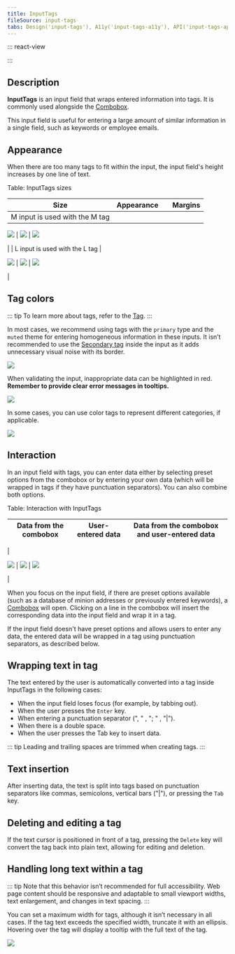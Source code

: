 ```yaml
---
title: InputTags
fileSource: input-tags
tabs: Design('input-tags'), A11y('input-tags-a11y'), API('input-tags-api'), Example('input-tags-code'), Changelog('input-tags-changelog')
---
```


::: react-view

<script lang="tsx">
import React from 'react'; 
import InputTags from 'intergalactic/input-tags'; 
import PlaygroundGeneration from '@components/PlaygroundGeneration'; 

import CheckM from 'intergalactic/icon/Check/m'; 

const SIZES = ['m', 'l']; 
const STATES = ['normal', 'invalid', 'valid']; 

const Preview = (preview) => {
  const { bool, select, radio } = preview('InputTags'); 
  const { bool: boolTag, text: textTag } = preview('InputTags. Tag'); 

  const size = radio({

    key: 'size',
    defaultValue: 'm',
    label: 'Size',
    options: SIZES,

  }); 

  const state = select({

    key: 'state',
    defaultValue: 'normal',
    label: 'State',
    options: STATES.map((value) => ({
      name: value,
      value,
    })),

  }); 

  const disabled = bool({

    key: 'disabled',
    defaultValue: false,
    label: 'Disabled',

  }); 

  const readOnly = bool({

    key: 'readOnly',
    defaultValue: false,
    label: 'Read-only',

  }); 

  const tagText = textTag({

    key: 'tag',
    defaultValue: 'Tag 1',
    label: 'Text',

  }); 

  const circleTag = boolTag({

    key: 'circle',
    defaultValue: false,
    label: 'Circle',

  }); 

  const closeTag = boolTag({

    key: 'closable',
    defaultValue: false,
    label: 'Close',

  }); 

  const editableTag = boolTag({

    key: 'editable',
    defaultValue: false,
    label: 'Editable',

  }); 

  const beforeIconMap = {

    l: <CheckM />,
    m: <CheckM />,

  }; 

  const before = boolTag({

    key: 'before',
    defaultValue: false,
    label: 'Addon',

  }); 

  return (

    <InputTags size={size} state={state}>
      {tagText.length ? (
        <InputTags.Tag tabIndex={0} editable={editableTag}>
          {circleTag && <InputTags.Tag.Circle style={{ background: '#2595e4' }} />}
          {before && <InputTags.Tag.Addon>{beforeIconMap[size]}</InputTags.Tag.Addon>}
          <InputTags.Tag.Text>{tagText}</InputTags.Tag.Text>
          {closeTag && <InputTags.Tag.Close />}
        </InputTags.Tag>
      ) : null}
      <InputTags.Value disabled={disabled} readOnly={readOnly} />
    </InputTags>

  ); 
}; 

const App = PlaygroundGeneration(Preview); 
</script>

:::

## Description

**InputTags** is an input field that wraps entered information into tags. It is commonly used alongside the [Combobox](/components/auto-suggest/auto-suggest).

This input field is useful for entering a large amount of similar information in a single field, such as keywords or employee emails.

## Appearance

When there are too many tags to fit within the input, the input field's height increases by one line of text.

Table: InputTags sizes

| Size     | Appearance      |                 | Margins        |
| -------- | --------------- | --------------- | -------------- |
| M input is used with the M tag | 

![](static/m-size.png) | ![](static/m-size-2.png) | ![](static/m-paddings-2.png)

 |
| L input is used with the L tag | 

![](static/l-size.png) | ![](static/l-size-2.png) | ![](static/l-paddings-2.png)

 |

## Tag colors

::: tip
To learn more about tags, refer to the [Tag](/components/tag/tag).
:::

In most cases, we recommend using tags with the `primary` type and the `muted` theme for entering homogeneous information in these inputs. It isn’t recommended to use the [Secondary tag](/components/tag/tag) inside the input as it adds unnecessary visual noise with its border.

![](static/default-tag.png)

When validating the input, inappropriate data can be highlighted in red. **Remember to provide clear error messages in tooltips.**

![](static/validation.png)

In some cases, you can use color tags to represent different categories, if applicable.

![](static/color-tag.png)

## Interaction

In an input field with tags, you can enter data either by selecting preset options from the combobox or by entering your own data (which will be wrapped in tags if they have punctuation separators). You can also combine both options.

Table: Interaction with InputTags

| Data from the combobox    | User-entered data   | Data from the combobox and user-entered data    |
| ------------------------- | ------------------- | ------------------------ |
| 

![](static/input-tag1.png) | ![](static/input-tag2.png) | ![](static/input-tag3.png)

 |

When you focus on the input field, if there are preset options available (such as a database of minion addresses or previously entered keywords), a [Combobox](/components/auto-suggest/auto-suggest) will open. Clicking on a line in the combobox will insert the corresponding data into the input field and wrap it in a tag.

If the input field doesn't have preset options and allows users to enter any data, the entered data will be wrapped in a tag using punctuation separators, as described below.

## Wrapping text in tag

The text entered by the user is automatically converted into a tag inside InputTags in the following cases:

* When the input field loses focus (for example, by tabbing out).
* When the user presses the `Enter` key.
* When entering a punctuation separator (", " , "; " , "|").
* When there is a double space.
* When the user presses the Tab key to insert data.

::: tip
Leading and trailing spaces are trimmed when creating tags.
:::

## Text insertion

After inserting data, the text is split into tags based on punctuation separators like commas, semicolons, vertical bars ("|"), or pressing the `Tab` key.

## Deleting and editing a tag

If the text cursor is positioned in front of a tag, pressing the `Delete` key will convert the tag back into plain text, allowing for editing and deletion.

## Handling long text within a tag

::: tip
Note that this behavior isn’t recommended for full accessibility. Web page content should be responsive and adaptable to small viewport widths, text enlargement, and changes in text spacing.
:::

You can set a maximum width for tags, although it isn’t necessary in all cases. If the tag text exceeds the specified width, truncate it with an ellipsis. Hovering over the tag will display a tooltip with the full text of the tag.

![](static/ellipsis.png)
